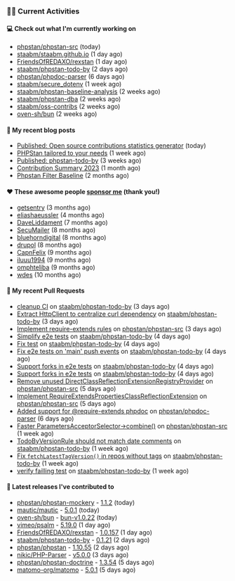 ### 👨‍💻 Current Activities


#### 💻 Check out what I'm currently working on

- [phpstan/phpstan-src](https://github.com/phpstan/phpstan-src) (today)
- [staabm/staabm.github.io](https://github.com/staabm/staabm.github.io) (1 day ago)
- [FriendsOfREDAXO/rexstan](https://github.com/FriendsOfREDAXO/rexstan) (1 day ago)
- [staabm/phpstan-todo-by](https://github.com/staabm/phpstan-todo-by) (2 days ago)
- [phpstan/phpdoc-parser](https://github.com/phpstan/phpdoc-parser) (6 days ago)
- [staabm/secure_dotenv](https://github.com/staabm/secure_dotenv) (1 week ago)
- [staabm/phpstan-baseline-analysis](https://github.com/staabm/phpstan-baseline-analysis) (2 weeks ago)
- [staabm/phpstan-dba](https://github.com/staabm/phpstan-dba) (2 weeks ago)
- [staabm/oss-contribs](https://github.com/staabm/oss-contribs) (2 weeks ago)
- [oven-sh/bun](https://github.com/oven-sh/bun) (2 weeks ago)


#### 📜 My recent blog posts

- [Published: Open source contributions statistics generator](https://staabm.github.io/2024/01/10/oss-contribs-published.html) (today)
- [PHPStan tailored to your needs](https://staabm.github.io/2024/01/01/phpstan-customizing.html) (1 week ago)
- [Published: phpstan-todo-by](https://staabm.github.io/2023/12/17/phpstan-todo-by-published.html) (3 weeks ago)
- [Contribution Summary 2023](https://staabm.github.io/2023/12/07/contribution-summary-2023.html) (1 month ago)
- [Phpstan Filter Baseline](https://staabm.github.io/2023/10/30/phpstan-filter-baseline.html) (2 months ago)


#### ❤️ These awesome people [sponsor me](https://github.com/sponsors/staabm) (thank you!)

- [getsentry](https://github.com/getsentry) (3 months ago)
- [eliashaeussler](https://github.com/eliashaeussler) (4 months ago)
- [DaveLiddament](https://github.com/DaveLiddament) (7 months ago)
- [SecuMailer](https://github.com/SecuMailer) (8 months ago)
- [bluehorndigital](https://github.com/bluehorndigital) (8 months ago)
- [drupol](https://github.com/drupol) (8 months ago)
- [CapnFelix](https://github.com/CapnFelix) (9 months ago)
- [iluuu1994](https://github.com/iluuu1994) (9 months ago)
- [omphteliba](https://github.com/omphteliba) (9 months ago)
- [wdes](https://github.com/wdes) (10 months ago)


#### 🔨 My recent Pull Requests

- [cleanup CI](https://github.com/staabm/phpstan-todo-by/pull/74) on [staabm/phpstan-todo-by](https://github.com/staabm/phpstan-todo-by) (3 days ago)
- [Extract HttpClient to centralize curl dependency](https://github.com/staabm/phpstan-todo-by/pull/73) on [staabm/phpstan-todo-by](https://github.com/staabm/phpstan-todo-by) (3 days ago)
- [Implement require-extends rules](https://github.com/phpstan/phpstan-src/pull/2859) on [phpstan/phpstan-src](https://github.com/phpstan/phpstan-src) (3 days ago)
- [Simplify e2e tests](https://github.com/staabm/phpstan-todo-by/pull/72) on [staabm/phpstan-todo-by](https://github.com/staabm/phpstan-todo-by) (4 days ago)
- [Fix test](https://github.com/staabm/phpstan-todo-by/pull/70) on [staabm/phpstan-todo-by](https://github.com/staabm/phpstan-todo-by) (4 days ago)
- [Fix e2e tests on &#39;main&#39; push events](https://github.com/staabm/phpstan-todo-by/pull/69) on [staabm/phpstan-todo-by](https://github.com/staabm/phpstan-todo-by) (4 days ago)
- [Support forks in e2e tests](https://github.com/staabm/phpstan-todo-by/pull/68) on [staabm/phpstan-todo-by](https://github.com/staabm/phpstan-todo-by) (4 days ago)
- [Support forks in e2e tests](https://github.com/staabm/phpstan-todo-by/pull/67) on [staabm/phpstan-todo-by](https://github.com/staabm/phpstan-todo-by) (4 days ago)
- [Remove unused DirectClassReflectionExtensionRegistryProvider](https://github.com/phpstan/phpstan-src/pull/2857) on [phpstan/phpstan-src](https://github.com/phpstan/phpstan-src) (5 days ago)
- [Implement RequireExtendsPropertiesClassReflectionExtension](https://github.com/phpstan/phpstan-src/pull/2856) on [phpstan/phpstan-src](https://github.com/phpstan/phpstan-src) (5 days ago)
- [Added support for @require-extends phpdoc](https://github.com/phpstan/phpdoc-parser/pull/226) on [phpstan/phpdoc-parser](https://github.com/phpstan/phpdoc-parser) (6 days ago)
- [Faster ParametersAcceptorSelector-&gt;combine()](https://github.com/phpstan/phpstan-src/pull/2851) on [phpstan/phpstan-src](https://github.com/phpstan/phpstan-src) (1 week ago)
- [TodoByVersionRule should not match date comments](https://github.com/staabm/phpstan-todo-by/pull/60) on [staabm/phpstan-todo-by](https://github.com/staabm/phpstan-todo-by) (1 week ago)
- [Fix `fetchLatestTagVersion()` in repos without tags](https://github.com/staabm/phpstan-todo-by/pull/58) on [staabm/phpstan-todo-by](https://github.com/staabm/phpstan-todo-by) (1 week ago)
- [verify failling test](https://github.com/staabm/phpstan-todo-by/pull/57) on [staabm/phpstan-todo-by](https://github.com/staabm/phpstan-todo-by) (1 week ago)


#### 🔭 Latest releases I've contributed to

- [phpstan/phpstan-mockery](https://github.com/phpstan/phpstan-mockery) - [1.1.2](https://github.com/phpstan/phpstan-mockery/releases/tag/1.1.2) (today)
- [mautic/mautic](https://github.com/mautic/mautic) - [5.0.1](https://github.com/mautic/mautic/releases/tag/5.0.1) (today)
- [oven-sh/bun](https://github.com/oven-sh/bun) - [bun-v1.0.22](https://github.com/oven-sh/bun/releases/tag/bun-v1.0.22) (today)
- [vimeo/psalm](https://github.com/vimeo/psalm) - [5.19.0](https://github.com/vimeo/psalm/releases/tag/5.19.0) (1 day ago)
- [FriendsOfREDAXO/rexstan](https://github.com/FriendsOfREDAXO/rexstan) - [1.0.157](https://github.com/FriendsOfREDAXO/rexstan/releases/tag/1.0.157) (1 day ago)
- [staabm/phpstan-todo-by](https://github.com/staabm/phpstan-todo-by) - [0.1.21](https://github.com/staabm/phpstan-todo-by/releases/tag/0.1.21) (2 days ago)
- [phpstan/phpstan](https://github.com/phpstan/phpstan) - [1.10.55](https://github.com/phpstan/phpstan/releases/tag/1.10.55) (2 days ago)
- [nikic/PHP-Parser](https://github.com/nikic/PHP-Parser) - [v5.0.0](https://github.com/nikic/PHP-Parser/releases/tag/v5.0.0) (3 days ago)
- [phpstan/phpstan-doctrine](https://github.com/phpstan/phpstan-doctrine) - [1.3.54](https://github.com/phpstan/phpstan-doctrine/releases/tag/1.3.54) (5 days ago)
- [matomo-org/matomo](https://github.com/matomo-org/matomo) - [5.0.1](https://github.com/matomo-org/matomo/releases/tag/5.0.1) (5 days ago)
